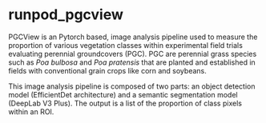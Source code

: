 # runpod_pgcview
PGCView is an Pytorch based, image analysis pipeline used to measure the proportion of various vegetation classes within experimental field trials evaluating perennial groundcovers (PGC). PGC are perennial grass species such as *Poa bulbosa* and *Poa pratensis* that are planted and established in fields with conventional grain crops like corn and soybeans.

This image analysis pipeline is composed of two parts: an object detection model (EfficientDet architecture) and a semantic segmentation model (DeepLab V3 Plus). The output is a list of the proportion of class pixels within an ROI.

